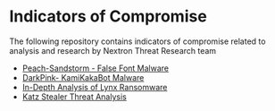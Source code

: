 # Indicators of Compromise

The following repository contains indicators of compromise related to analysis and research by Nextron Threat Research team

- [Peach-Sandstorm - False Font Malware](./reports/peach_sandstorm_false_font/readme.md)
- [DarkPink- KamiKakaBot Malware](./reports/dark_pink_kamikakabot/readme.md)
- [In-Depth Analysis of Lynx Ransomware](./reports/lynx_ransomware/readme.md)
- [Katz Stealer Threat Analysis](./reports/katz_stealer/readme.md)

